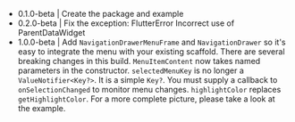 - 0.1.0-beta | Create the package and example
- 0.2.0-beta | Fix the exception: FlutterError Incorrect use of ParentDataWidget
- 1.0.0-beta | Add `NavigationDrawerMenuFrame` and `NavigationDrawer` so it's easy to integrate the menu with your existing scaffold. There are several breaking changes in this build. `MenuItemContent` now takes named parameters in the constructor. `selectedMenuKey` is no longer a `ValueNotifier<Key?>`. It is a simple `Key?`. You must supply a callback to `onSelectionChanged` to monitor menu changes. `highlightColor` replaces `getHighlightColor`. For a more complete picture, please take a look at the example.